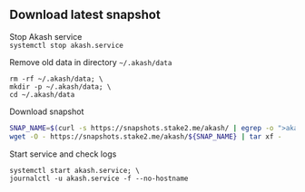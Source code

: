 ## Download latest snapshot  
Stop Akash service  
`systemctl stop akash.service`  

Remove old data in directory `~/.akash/data`  
```
rm -rf ~/.akash/data; \
mkdir -p ~/.akash/data; \
cd ~/.akash/data
```

Download snapshot  
```bash
SNAP_NAME=$(curl -s https://snapshots.stake2.me/akash/ | egrep -o ">akash .*tar" | tr -d ">"); \
wget -O - https://snapshots.stake2.me/akash/${SNAP_NAME} | tar xf -
```

Start service and check logs  
```
systemctl start akash.service; \
journalctl -u akash.service -f --no-hostname
```
